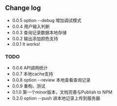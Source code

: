 ## Change log

* 0.0.5 option --debug 增加调试模式
* 0.0.4 用户输入判断
* 0.0.3 查询记录数据本地存储
* 0.0.2 输出添加颜色支持
* 0.0.1 It works!

### TODO

* 0.0.6 API调用统计
* 0.0.7 本地cache支持
* 0.0.8 option --review 本地查看查询记录
* 0.0.9 重构、测试
* 0.1.0 第一个minor版本，文档完善与Publish to NPM
* 0.2.0 option --push 讲本地记录上传到服务器

